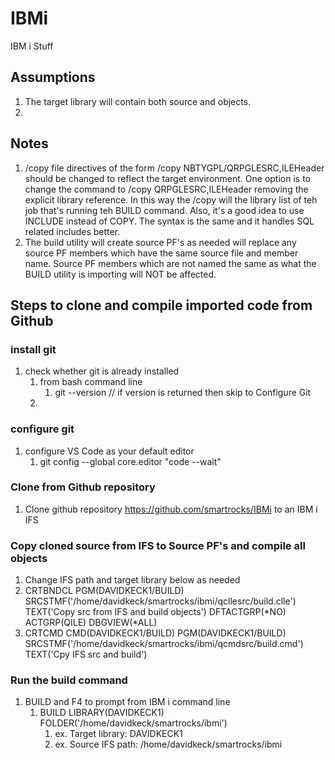 # IBMi
IBM  i Stuff

## Assumptions
1. The target library will contain both source and objects.
2. 

## Notes
1. /copy file directives of the form /copy NBTYGPL/QRPGLESRC,ILEHeader should be changed to reflect the target environment. One option is to change the command to /copy QRPGLESRC,ILEHeader removing the explicit library reference. In this way the /copy will the library list of teh job that's running teh BUILD command. Also, it's a good idea to use INCLUDE instead of COPY. The syntax is the same and it handles SQL related includes better.
1. The build utility will create source PF's as needed will replace any source PF members which have the same source file and member name. Source PF members which are not named the same as what the BUILD utility is importing will NOT be affected.

## Steps to clone and compile imported code from Github

### install git
1. check whether git is already installed
    1. from bash command line 
        1. git --version    // if version is returned then skip to Configure Git
    1. 

### configure git
1. configure VS Code as your default editor
    1. git config --global core.editor "code --wait"

### Clone from Github repository
1. Clone github repository https://github.com/smartrocks/IBMi to an IBM i IFS

### Copy cloned source from IFS to Source PF's and compile all objects
1.  Change IFS path and target library below as needed
1.  CRTBNDCL PGM(DAVIDKECK1/BUILD) 
    SRCSTMF('/home/davidkeck/smartrocks/ibmi/qcllesrc/build.clle') 
    TEXT('Copy src from IFS and build objects') DFTACTGRP(*NO) 
    ACTGRP(QILE) DBGVIEW(*ALL)                                        
1.  CRTCMD CMD(DAVIDKECK1/BUILD) PGM(DAVIDKECK1/BUILD) 
    SRCSTMF('/home/davidkeck/smartrocks/ibmi/qcmdsrc/build.cmd') 
    TEXT('Cpy IFS src and build') 

### Run the build command    

1. BUILD and F4 to prompt from IBM i command line
    1. BUILD LIBRARY(DAVIDKECK1) FOLDER('/home/davidkeck/smartrocks/ibmi')
        1.  ex. Target library:  DAVIDKECK1
        1.  ex. Source IFS path: /home/davidkeck/smartrocks/ibmi
